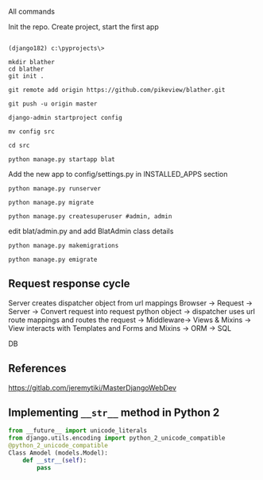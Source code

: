 
All commands

Init the repo. Create project, start the first app
```

(django182) c:\pyprojects\>

mkdir blather
cd blather
git init .

git remote add origin https://github.com/pikeview/blather.git

git push -u origin master

django-admin startproject config

mv config src

cd src

python manage.py startapp blat

```
Add the new app to  config/settings.py in INSTALLED_APPS section

```
python manage.py runserver

python manage.py migrate

python manage.py createsuperuser #admin, admin

```

edit blat/admin.py and add BlatAdmin class details

```
python manage.py makemigrations

python manage.py emigrate
```


Request response cycle
----------------------

Server creates dispatcher object from url mappings 
Browser -> Request -> Server -> Convert request into request python object -> dispatcher uses url route mappings and routes the request -> Middleware-> Views & Mixins -> View interacts with Templates and Forms and Mixins -> ORM -> SQL 

DB

References
----------
https://gitlab.com/jeremytiki/MasterDjangoWebDev


Implementing `__str__` method in Python 2
-----------------------------------------
```Python
from __future__ import unicode_literals
from django.utils.encoding import python_2_unicode_compatible
@python_2_unicode_compatible
Class Amodel (models.Model):
    def __str__(self):
        pass
```